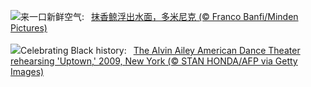 ![](https://www.bing.com/th?id=OHR.DominicaWhales_ZH-CN1293650397_UHD.jpg&w=1000)来一口新鲜空气:&nbsp;&ensp;[抹香鲸浮出水面，多米尼克 (© Franco Banfi/Minden Pictures)](https://www.bing.com/th?id=OHR.DominicaWhales_ZH-CN1293650397_UHD.jpg)
<br><br/>
![](https://www.bing.com/th?id=OHR.AileyUptown_EN-US7790191198_UHD.jpg&w=1000)Celebrating Black history:&nbsp;&ensp;[The Alvin Ailey American Dance Theater rehearsing 'Uptown,' 2009, New York (© STAN HONDA/AFP via Getty Images)](https://www.bing.com/th?id=OHR.AileyUptown_EN-US7790191198_UHD.jpg)
<br><br/>
